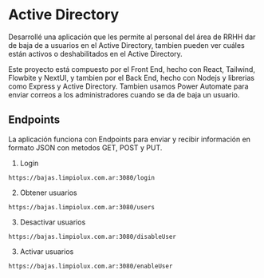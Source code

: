 # Active Directory

Desarrollé una aplicación que les permite al personal del área de RRHH dar de baja de a usuarios en el Active Directory, tambien pueden ver cuáles están activos o deshabilitados en el Active Directory.

Este proyecto está compuesto por el Front End, hecho con React, Tailwind, Flowbite y NextUI, y tambien por el Back End, hecho con Nodejs y librerias como Express y Active Directory. Tambien usamos Power Automate para enviar correos a los administradores cuando se da de baja un usuario.

## Endpoints

La aplicación funciona con Endpoints para enviar y recibir información en formato JSON con metodos GET, POST y PUT.

1. Login
~~~
https://bajas.limpiolux.com.ar:3080/login
~~~

2. Obtener usuarios
~~~
https://bajas.limpiolux.com.ar:3080/users
~~~

3. Desactivar usuarios
~~~
https://bajas.limpiolux.com.ar:3080/disableUser
~~~

3. Activar usuarios
~~~
https://bajas.limpiolux.com.ar:3080/enableUser
~~~

